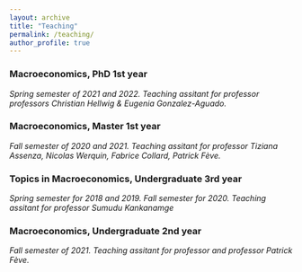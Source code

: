 ```yaml
---
layout: archive
title: "Teaching"
permalink: /teaching/
author_profile: true
---
```


### Macroeconomics, PhD 1st year
*Spring semester of 2021 and 2022. Teaching assitant for professor professors Christian Hellwig & Eugenia Gonzalez-Aguado.*

### Macroeconomics, Master 1st year
*Fall semester of 2020 and 2021. Teaching assitant for professor Tiziana Assenza, Nicolas Werquin, Fabrice Collard, Patrick Fève.*

### Topics in Macroeconomics, Undergraduate 3rd year
*Spring semester for 2018 and 2019. Fall semester for 2020. Teaching assitant for professor Sumudu Kankanamge*

### Macroeconomics, Undergraduate 2nd year
*Fall semester of 2021. Teaching assitant for professor and professor Patrick Fève.*


<!-- {% include base_path %}

{% for post in site.teaching reversed %}
  {% include archive-single.html %}
{% endfor %}
 -->